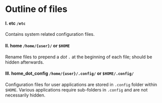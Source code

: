 # Outline of files

#### I. etc `/etc`

Contains system related configuration files.

#### II. home `/home/{user}/` or `$HOME`

Rename files to prepend a _dot_ `.` at the beginning of each file; should be hidden afterwards.

#### III. home_dot_config `/home/{user}/.config/` or `$HOME/.config/`

Configuration files for user applications are stored in `.config` folder within `$HOME`.
Various applications require sub-folders in `.config` and are not necessarily hidden.
